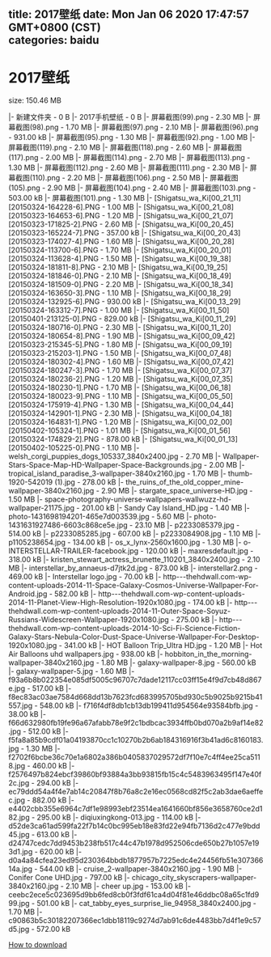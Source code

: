 
title: 2017壁纸
date: Mon Jan 06 2020 17:47:57 GMT+0800 (CST)    
categories: baidu
---

# 2017壁纸
size: 150.46 MB
 
 
|- 新建文件夹 - 0 B
|- 2017手机壁纸 - 0 B
|- 屏幕截图(99).png - 2.30 MB
|- 屏幕截图(98).png - 1.70 MB
|- 屏幕截图(97).png - 2.10 MB
|- 屏幕截图(96).png - 931.00 kB
|- 屏幕截图(95).png - 1.30 MB
|- 屏幕截图(92).png - 1.00 MB
|- 屏幕截图(119).png - 2.10 MB
|- 屏幕截图(118).png - 2.60 MB
|- 屏幕截图(117).png - 2.00 MB
|- 屏幕截图(114).png - 2.70 MB
|- 屏幕截图(113).png - 1.30 MB
|- 屏幕截图(112).png - 2.60 MB
|- 屏幕截图(111).png - 2.30 MB
|- 屏幕截图(110).png - 2.20 MB
|- 屏幕截图(106).png - 2.50 MB
|- 屏幕截图(105).png - 2.90 MB
|- 屏幕截图(104).png - 2.40 MB
|- 屏幕截图(103).png - 503.00 kB
|- 屏幕截图(101).png - 1.30 MB
|- [Shigatsu_wa_Ki[00_21_11][20150324-164228-6].PNG - 1.00 MB
|- [Shigatsu_wa_Ki[00_21_08][20150323-164653-6].PNG - 1.20 MB
|- [Shigatsu_wa_Ki[00_21_07][20150323-171825-2].PNG - 2.60 MB
|- [Shigatsu_wa_Ki[00_20_45][20150323-165224-7].PNG - 357.00 kB
|- [Shigatsu_wa_Ki[00_20_43][20150323-174027-4].PNG - 1.60 MB
|- [Shigatsu_wa_Ki[00_20_28][20150324-113700-6].PNG - 1.70 MB
|- [Shigatsu_wa_Ki[00_20_01][20150324-113628-4].PNG - 1.50 MB
|- [Shigatsu_wa_Ki[00_19_38][20150324-181811-8].PNG - 2.10 MB
|- [Shigatsu_wa_Ki[00_19_25][20150324-181846-0].PNG - 2.10 MB
|- [Shigatsu_wa_Ki[00_18_49][20150324-181509-0].PNG - 2.20 MB
|- [Shigatsu_wa_Ki[00_18_34][20150324-163650-3].PNG - 1.10 MB
|- [Shigatsu_wa_Ki[00_18_29][20150324-132925-6].PNG - 930.00 kB
|- [Shigatsu_wa_Ki[00_13_29][20150324-163312-7].PNG - 1.00 MB
|- [Shigatsu_wa_Ki[00_11_50][20150401-213125-0].PNG - 829.00 kB
|- [Shigatsu_wa_Ki[00_11_29][20150324-180716-0].PNG - 2.30 MB
|- [Shigatsu_wa_Ki[00_11_20][20150324-180654-8].PNG - 1.90 MB
|- [Shigatsu_wa_Ki[00_09_42][20150323-215345-5].PNG - 1.80 MB
|- [Shigatsu_wa_Ki[00_09_19][20150323-215203-1].PNG - 1.50 MB
|- [Shigatsu_wa_Ki[00_07_48][20150324-180302-4].PNG - 1.60 MB
|- [Shigatsu_wa_Ki[00_07_42][20150324-180247-3].PNG - 1.70 MB
|- [Shigatsu_wa_Ki[00_07_37][20150324-180236-2].PNG - 1.20 MB
|- [Shigatsu_wa_Ki[00_07_35][20150324-180230-1].PNG - 1.70 MB
|- [Shigatsu_wa_Ki[00_06_18][20150324-180023-9].PNG - 1.10 MB
|- [Shigatsu_wa_Ki[00_05_50][20150324-175919-4].PNG - 1.30 MB
|- [Shigatsu_wa_Ki[00_04_44][20150324-142901-1].PNG - 2.30 MB
|- [Shigatsu_wa_Ki[00_04_18][20150324-164831-1].PNG - 1.20 MB
|- [Shigatsu_wa_Ki[00_02_00][20150402-105324-1].PNG - 1.01 MB
|- [Shigatsu_wa_Ki[00_01_56][20150324-174829-2].PNG - 878.00 kB
|- [Shigatsu_wa_Ki[00_01_13][20150402-105225-0].PNG - 1.10 MB
|- welsh_corgi_puppies_dogs_105337_3840x2400.jpg - 2.70 MB
|- Wallpaper-Stars-Space-Map-HD-Wallpaper-Space-Backgrounds.jpg - 2.00 MB
|- tropical_island_paradise_3-wallpaper-3840x2160.jpg - 1.70 MB
|- thumb-1920-542019 (1).jpg - 278.00 kB
|- the_ruins_of_the_old_copper_mine-wallpaper-3840x2160.jpg - 2.90 MB
|- stargate_space_universe-HD.jpg - 1.50 MB
|- space-photography-universe-wallpapers-wallwuzz-hd-wallpaper-21175.jpg - 201.00 kB
|- Sandy Cay Island_HD.jpg - 1.40 MB
|- photo-1431698194201-465e7d003539.jpg - 5.60 MB
|- photo-1431631927486-6603c868ce5e.jpg - 23.10 MB
|- p2233085379.jpg - 514.00 kB
|- p2233085285.jpg - 607.00 kB
|- p2233084908.jpg - 1.10 MB
|- p1105238654.jpg - 134.00 kB
|- os_x_lynx-2560x1600.jpg - 1.30 MB
|- o-INTERSTELLAR-TRAILER-facebook.jpg - 120.00 kB
|- maxresdefault.jpg - 318.00 kB
|- kristen_stewart_actress_brunette_110201_3840x2400.jpg - 2.10 MB
|- interstellar_by_annaeus-d7jtk2d.jpg - 873.00 kB
|- interstellar2.png - 469.00 kB
|- Interstellar logo.jpg - 70.00 kB
|- http---thehdwall.com-wp-content-uploads-2014-11-Space-Galaxy-Cosmos-Universe-Wallpaper-For-Android.jpg - 582.00 kB
|- http---thehdwall.com-wp-content-uploads-2014-11-Planet-View-High-Resolution-1920x1080.jpg - 174.00 kB
|- http---thehdwall.com-wp-content-uploads-2014-11-Outer-Space-Soyuz-Russians-Widescreen-Wallpaper-1920x1080.jpg - 275.00 kB
|- http---thehdwall.com-wp-content-uploads-2014-10-Sci-Fi-Science-Fiction-Galaxy-Stars-Nebula-Color-Dust-Space-Universe-Wallpaper-For-Desktop-1920x1080.jpg - 341.00 kB
|- HOT Balloon Trip_Ultra HD.jpg - 1.20 MB
|- Hot Air Balloons uhd wallpapers.jpg - 938.00 kB
|- hobbiton_in_the_morning-wallpaper-3840x2160.jpg - 1.80 MB
|- galaxy-wallpaper-8.jpg - 560.00 kB
|- galaxy-wallpaper-5.jpg - 1.60 MB
|- f93a6b8b022354e085df5005c96707c7dade12117cc03ff15e4f9d7cb48d867e.jpg - 517.00 kB
|- f8ec83ac03ae7584d668dd13b7623fcd683995705bd930c5b9025b9215b41557.jpg - 548.00 kB
|- f716f4df8db1cb13db199411d954564e93584bfb.jpg - 38.00 kB
|- f66d632980fb19fe96a67afabb78e9f2c1bdbcac3934ffb0bd070a2b9af14e82.jpg - 512.00 kB
|- f5fa8a85b9cdf01a04193870cc1c10270b2b6ab184316916f3b41ad6c8160183.jpg - 1.30 MB
|- f2702f6bcbe36c70e1a6802a386b0405837029572df7f10e7c4ff4ee25ca5118.jpg - 460.00 kB
|- f2576497b824ebcf39860bf93884a3bb93815fb15c4c5483963495f147e40f2c.jpg - 294.00 kB
|- ec79ddd54a4f4e7ab14c20847f8b76a8c2e16ec0568cd82f5c2ab3dae6aeffec.jpg - 882.00 kB
|- e4402cbb355e6964c7df1e98993ebf23514ea1641660bf856e3658760ce2d182.jpg - 295.00 kB
|- diqiuxingkong-013.jpg - 114.00 kB
|- d52de3ca61ad599fa22f7b14c0bc995eb18e83fd22e94fb7136d2c477e9bdd45.jpg - 613.00 kB
|- d24747cedc7dd9453b238fb517c44c47b1978d952506cde650b27b1057e193d1.jpg - 620.00 kB
|- d0a4a84cfea23ed95d230364bbdb1877957b7225edc4e24456fb51e30736614a.jpg - 544.00 kB
|- cruise_2-wallpaper-3840x2160.jpg - 1.90 MB
|- Conifer Cone UHD.jpg - 797.00 kB
|- chicago_city_skyscrapers-wallpaper-3840x2160.jpg - 2.10 MB
|- cheer up.jpg - 153.00 kB
|- ceebc2ece5c023695d9bb6fed8cb0f3fdf61ca4d04f81e46ddbc08a65c1fd999.jpg - 501.00 kB
|- cat_tabby_eyes_surprise_lie_94958_3840x2400.jpg - 1.70 MB
|- c90863b5c30182207366ec1dbb18119c9274d7ab91c6de4483bb7d4f1e9c57d5.jpg - 572.00 kB

[How to download](https://bpcam.bemobtrk.com/go/2ceec3aa-1ca2-46d6-b9ff-aaa5c184517c?jno=2825)